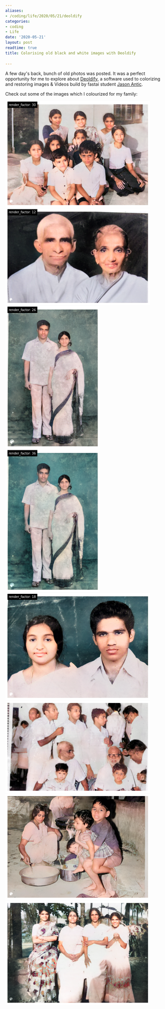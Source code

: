 ```yaml
---
aliases:
- /coding/life/2020/05/21/deoldify
categories:
- coding
- Life
date: '2020-05-21'
layout: post
readtime: true
title: Colorising old black and white images with Deoldify

---
```


A few day's back, bunch of old photos was posted. It was a perfect opportunity for me to explore about
[Deoldify](https://deoldify.ai/), a software used to colorizing and restoring images & Videos build by fastai student
[Jason Antic](https://twitter.com/citnaj).

Check out some of the images which I colourized for my family:

![](/posts/images/old_photos/color1.png)
![](/posts/images/old_photos/color2.png)
![](/posts/images/old_photos/color3.png)
![](/posts/images/old_photos/color4.png)
![](/posts/images/old_photos/color5.png)
![](/posts/images/old_photos/color6.png)
![](/posts/images/old_photos/color7.png)
![](/posts/images/old_photos/color8.png)


